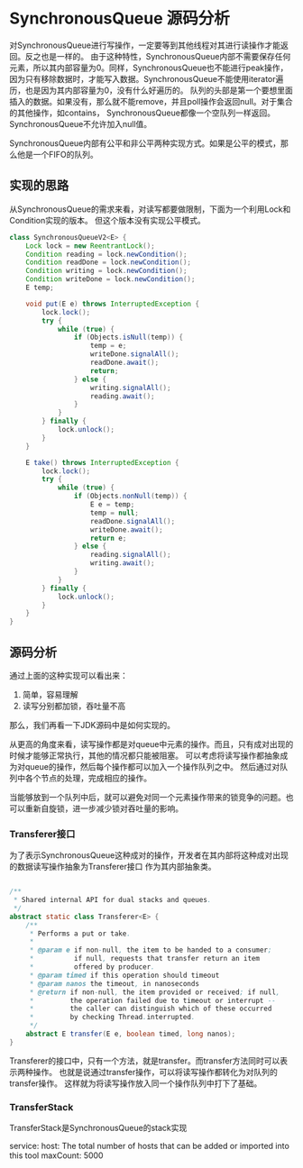 # SynchronousQueue 源码分析

对SynchronousQueue进行写操作，一定要等到其他线程对其进行读操作才能返回。反之也是一样的。
由于这种特性，SynchronousQueue内部不需要保存任何元素，所以其内部容量为0。同样，SynchronousQueue也不能进行peak操作，
因为只有移除数据时，才能写入数据。SynchronousQueue不能使用iterator遍历，也是因为其内部容量为0，没有什么好遍历的。
队列的头部是第一个要想里面插入的数据。如果没有，那么就不能remove，并且poll操作会返回null。对于集合的其他操作，如contains，
SynchronousQueue都像一个空队列一样返回。SynchronousQueue不允许加入null值。

SynchronousQueue内部有公平和非公平两种实现方式。如果是公平的模式，那么他是一个FIFO的队列。

## 实现的思路

从SynchronousQueue的需求来看，对读写都要做限制，下面为一个利用Lock和Condition实现的版本。 但这个版本没有实现公平模式。

```java
class SynchronousQueueV2<E> {
    Lock lock = new ReentrantLock();
    Condition reading = lock.newCondition();
    Condition readDone = lock.newCondition();
    Condition writing = lock.newCondition();
    Condition writeDone = lock.newCondition();
    E temp;

    void put(E e) throws InterruptedException {
        lock.lock();
        try {
            while (true) {
                if (Objects.isNull(temp)) {
                    temp = e;
                    writeDone.signalAll();
                    readDone.await();
                    return;
                } else {
                    writing.signalAll();
                    reading.await();
                }
            }
        } finally {
            lock.unlock();
        }
    }

    E take() throws InterruptedException {
        lock.lock();
        try {
            while (true) {
                if (Objects.nonNull(temp)) {
                    E e = temp;
                    temp = null;
                    readDone.signalAll();
                    writeDone.await();
                    return e;
                } else {
                    reading.signalAll();
                    writing.await();
                }
            }
        } finally {
            lock.unlock();
        }
    }
}
```

## 源码分析
通过上面的这种实现可以看出来：

1. 简单，容易理解
2. 读写分别都加锁，吞吐量不高

那么，我们再看一下JDK源码中是如何实现的。

从更高的角度来看，读写操作都是对queue中元素的操作。而且，只有成对出现的时候才能够正常执行，其他的情况都只能被阻塞。
可以考虑将读写操作都抽象成为对queue的操作，然后每个操作都可以加入一个操作队列之中。
然后通过对队列中各个节点的处理，完成相应的操作。

当能够放到一个队列中后，就可以避免对同一个元素操作带来的锁竞争的问题。也可以重新自旋锁，进一步减少锁对吞吐量的影响。

### Transferer接口
为了表示SynchronousQueue这种成对的操作，开发者在其内部将这种成对出现的数据读写操作抽象为Transferer接口
作为其内部抽象类。
```java

/**
 * Shared internal API for dual stacks and queues.
 */
abstract static class Transferer<E> {
    /**
     * Performs a put or take.
     *
     * @param e if non-null, the item to be handed to a consumer;
     *          if null, requests that transfer return an item
     *          offered by producer.
     * @param timed if this operation should timeout
     * @param nanos the timeout, in nanoseconds
     * @return if non-null, the item provided or received; if null,
     *         the operation failed due to timeout or interrupt --
     *         the caller can distinguish which of these occurred
     *         by checking Thread.interrupted.
     */
    abstract E transfer(E e, boolean timed, long nanos);
}
```

Transferer的接口中，只有一个方法，就是transfer。而transfer方法同时可以表示两种操作。
也就是说通过transfer操作，可以将读写操作都转化为对队列的transfer操作。
这样就为将读写操作放入同一个操作队列中打下了基础。

### TransferStack
TransferStack是SynchronousQueue的stack实现

service:
    host:
        The total number of hosts that can be added or imported into this tool
        maxCount: 5000
